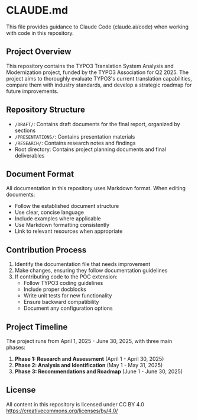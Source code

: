 # CLAUDE.md

This file provides guidance to Claude Code (claude.ai/code) when working with code in this repository.

## Project Overview

This repository contains the TYPO3 Translation System Analysis and Modernization project, funded by the TYPO3 Association for Q2 2025. The project aims to thoroughly evaluate TYPO3's current translation capabilities, compare them with industry standards, and develop a strategic roadmap for future improvements.

## Repository Structure

- `/DRAFT/`: Contains draft documents for the final report, organized by sections
- `/PRESENTATIONS/`: Contains presentation materials
- `/RESEARCH/`: Contains research notes and findings
- Root directory: Contains project planning documents and final deliverables

## Document Format

All documentation in this repository uses Markdown format. When editing documents:

- Follow the established document structure
- Use clear, concise language
- Include examples where applicable
- Use Markdown formatting consistently
- Link to relevant resources when appropriate

## Contribution Process

1. Identify the documentation file that needs improvement
2. Make changes, ensuring they follow documentation guidelines
3. If contributing code to the POC extension:
   - Follow TYPO3 coding guidelines
   - Include proper docblocks
   - Write unit tests for new functionality
   - Ensure backward compatibility
   - Document any configuration options

## Project Timeline

The project runs from April 1, 2025 - June 30, 2025, with three main phases:

1. **Phase 1: Research and Assessment** (April 1 - April 30, 2025)
2. **Phase 2: Analysis and Identification** (May 1 - May 31, 2025)
3. **Phase 3: Recommendations and Roadmap** (June 1 - June 30, 2025)

## License

All content in this repository is licensed under CC BY 4.0 https://creativecommons.org/licenses/by/4.0/
